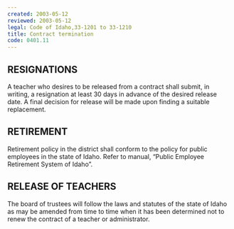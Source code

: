 ```yaml
---
created: 2003-05-12
reviewed: 2003-05-12
legal: Code of Idaho,33-1201 to 33-1210
title: Contract termination
code: 0401.11
---
```



## RESIGNATIONS

A teacher who desires to be released from a contract shall submit, in writing, a resignation at least 30 days in advance of the desired release date. A final decision for release will be made upon finding a suitable replacement.

## RETIREMENT

Retirement policy in the district shall conform to the policy for public employees in the state of Idaho. Refer to manual, “Public Employee Retirement System of Idaho”.

## RELEASE OF TEACHERS

The board of trustees will follow the laws and statutes of the state of Idaho as may be amended from time to time when it has been determined not to renew the contract of a teacher or administrator.

